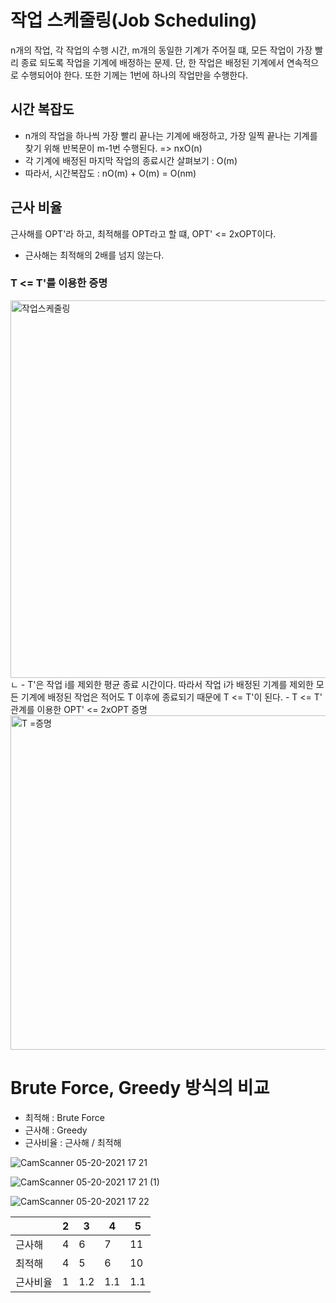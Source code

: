 # 작업 스케줄링(Job Scheduling)

n개의 작업, 각 작업의 수행 시간, m개의 동일한 기계가 주어질 떄, 모든 작업이 가장 빨리 종료 되도록 작업을 기계에 배정하는 문제. 단, 한 작업은 배정된 기계에서 연속적으로 수행되어야 한다. 또한 기께는 1번에 하나의 작업만을 수행한다.

## 시간 복잡도
- n개의 작업을 하나씩 가장 빨리 끝나는 기계에 배정하고, 가장 일찍 끝나는 기계를 찾기 위해 반복문이 m-1번 수행된다. => nxO(n)
- 각 기계에 배정된 마지막 작업의 종료시간 살펴보기 : O(m)
- 따라서, 시간복잡도 : nO(m) + O(m) = O(nm)

## 근사 비율
근사해를 OPT'라 하고, 최적해를 OPT라고 할 떄, OPT' <= 2xOPT이다.
- 근사해는 최적해의 2배를 넘지 않는다.

### T <= T'를 이용한 증명
<img width="604" alt="작업스케줄링" src="https://user-images.githubusercontent.com/81741589/118929951-1c7f7680-b980-11eb-8f9f-9c5cce5052a8.png">
ㄴ
- T'은 작업 i를 제외한 평균 종료 시간이다. 따라서 작업 i가 배정된 기계를 제외한 모든 기계에 배정된 작업은 적어도 T 이후에 종료되기 때문에 T <= T'이 된다.
- T <= T' 관계를 이용한 OPT' <= 2xOPT 증명

<img width="535" alt="T =증명" src="https://user-images.githubusercontent.com/81741589/118929876-083b7980-b980-11eb-90de-4581aed4e3d5.png">

# Brute Force, Greedy 방식의 비교
- 최적해 : Brute Force
- 근사해 : Greedy
- 근사비율 : 근사해 / 최적해

![CamScanner 05-20-2021 17 21](https://user-images.githubusercontent.com/81741589/118960369-2dd77b80-b99e-11eb-9260-235799180087.jpg)


![CamScanner 05-20-2021 17 21 (1)](https://user-images.githubusercontent.com/81741589/118960118-eb15a380-b99d-11eb-9574-1c7649b19d9d.jpg)

![CamScanner 05-20-2021 17 22](https://user-images.githubusercontent.com/81741589/118960433-4051b500-b99e-11eb-8c12-3edc18b653a0.jpg)


|     | 2 | 3 | 4 | 5 |
|-----|---|---|---|---|
|근사해 | 4 |6 | 7 | 11 |
|최적해 | 4 | 5 | 6 | 10 |
|근사비율| 1 | 1.2 | 1.1 | 1.1 |